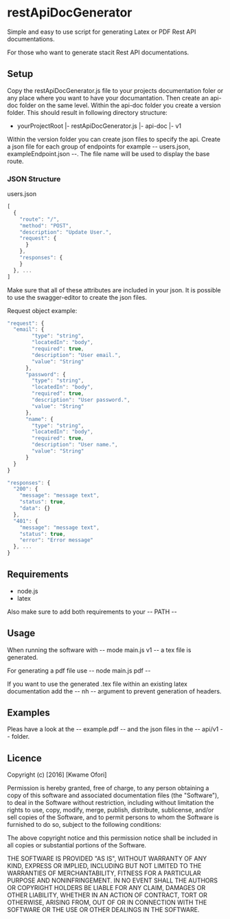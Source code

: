 # restApiDocGenerator
Simple and easy to use script for generating Latex or PDF Rest API documentations.

For those who want to generate stacit Rest API documentations.

## Setup

Copy the restApiDocGenerator.js file to your projects documentation foler or any place where you want to have your documantation. Then create an api-doc folder on the same level. Within the api-doc folder you create a version folder.
This should result in following directory structure:
- yourProjectRoot
  |- restApiDocGenerator.js
  |- api-doc
    |- v1

Within the version folder you can create json files to specify the api. Create a json file for each group of endpoints for example -- users.json, exampleEndpoint.json --. The file name will be used to display the base route.

### JSON Structure
users.json
```javascript
[
  {
    "route": "/",
    "method": "POST",
    "description": "Update User.",
    "request": {
      }
    },
    "responses": {
    }
  }, ...
]
```
Make sure that all of these attributes are included in your json.
It is possible to use the swagger-editor to create the json files.



Request object example:
```javascript
"request": {
  "email": {
        "type": "string",
        "locatedIn": "body",
        "required": true,
        "description": "User email.",
        "value": "String"
      },
      "password": {
        "type": "string",
        "locatedIn": "body",
        "required": true,
        "description": "User password.",
        "value": "String"
      },
      "name": {
        "type": "string",
        "locatedIn": "body",
        "required": true,
        "description": "User name.",
        "value": "String"
      }
  }
}
```

```javascript
"responses": {
  "200": {
    "message": "message text",
    "status": true,
    "data": {}
  },
  "401": {
    "message": "message text",
    "status": true,
    "error": "Error message"
  }, ...
}
```

## Requirements
- node.js
- latex

Also make sure to add both requirements to your -- PATH --

## Usage

When running the software with -- mode main.js v1 -- a tex file is generated.

For generating a pdf file use -- node main.js pdf --

If you want to use the generated .tex file within an existing latex documentation add the -- nh -- argument to prevent generation of headers. 

## Examples
Pleas have a look at the -- example.pdf -- and the json files in the -- api/v1 -- folder.

## Licence

Copyright (c) [2016] [Kwame Ofori]

Permission is hereby granted, free of charge, to any person obtaining a copy
of this software and associated documentation files (the "Software"), to deal
in the Software without restriction, including without limitation the rights
to use, copy, modify, merge, publish, distribute, sublicense, and/or sell
copies of the Software, and to permit persons to whom the Software is
furnished to do so, subject to the following conditions:

The above copyright notice and this permission notice shall be included in all
copies or substantial portions of the Software.

THE SOFTWARE IS PROVIDED "AS IS", WITHOUT WARRANTY OF ANY KIND, EXPRESS OR
IMPLIED, INCLUDING BUT NOT LIMITED TO THE WARRANTIES OF MERCHANTABILITY,
FITNESS FOR A PARTICULAR PURPOSE AND NONINFRINGEMENT. IN NO EVENT SHALL THE
AUTHORS OR COPYRIGHT HOLDERS BE LIABLE FOR ANY CLAIM, DAMAGES OR OTHER
LIABILITY, WHETHER IN AN ACTION OF CONTRACT, TORT OR OTHERWISE, ARISING FROM,
OUT OF OR IN CONNECTION WITH THE SOFTWARE OR THE USE OR OTHER DEALINGS IN THE
SOFTWARE.

